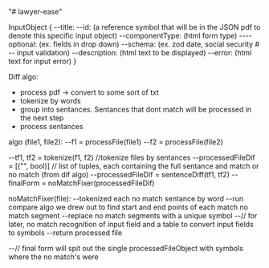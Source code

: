 "# lawyer-ease"

InputObject {
--title:
--id: (a reference symbol that will be in the JSON pdf to denote this specific input object)
--componentType: (html form type)
----optional: (ex. fields in drop down)
--schema: (ex. zod date, social security # -- input validation)
--description: (html text to be displayed)
--error: (html text for input error)
}

Diff algo:

- process pdf -> convert to some sort of txt
- tokenize by words
- group into sentances. Sentances that dont match will be processed in the next step
- process sentances

algo (file1, file2):
--f1 = processFile(file1)
--f2 = processFile(file2)

--tf1, tf2 = tokenize(f1, f2) //tokenize files by sentances
--processedFileDif = [("", bool)] // list of tuples, each containing the full sentance and match or no match (from dif algo)
--processedFileDif = sentenceDiff(tf1, tf2)
--finalForm = noMatchFixer(processedFileDif)

noMatchFixer(file):
--tokenized each no match sentance by word
--run compare algo we drew out to find start and end points of each match no match segment
--replace no match segments with a unique symbol
--// for later, no match recognition of input field and a table to convert input fields to symbols
--return processed file

--// final form will spit out the single processedFileObject with symbols where the no match's were
